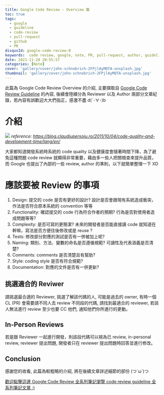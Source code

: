 ```yaml
---
title: Google Code Review - Overview 篇
toc: true
tags:
  - google
  - guideline
  - code-review
  - pull-request
  - github
  - PR
disqusId: google-code-review-0
keywords:  code review, google, note, PR, pull-request, author, guideline
date: 2021-11-28 20:55:57
categories: [Note]
cover: 'gallery/cover/john-schnobrich-2FPjlAyMQTA-unsplash.jpg'
thumbnail: 'gallery/cover/john-schnobrich-2FPjlAyMQTA-unsplash.jpg'
---
```

此篇為 Google Code Review Overview 的介紹, 主要擷取自 [Google Code Review Guideline](https://google.github.io/eng-practices/review/) 的內容, 後續會陸續分為 Reviewer 以及 Author 兩部分文章紀錄，若內容有誤歡迎大大們指正，感激不盡 d(`･∀･)b

<!--more-->

# 介紹
![](code-quality.png)
*reference: https://blog.claudiupersoiu.ro/2011/10/04/code-quality-and-development-time/lang/en/*

大家都知道開發系統時系統的 code quality 以及健康度會隨著時間下降，為了避免這種問題 code review 就顯得非常重要，藉由多一些人把關檢查來提升品質，而 Google 也提出了內部的一些 review, author 的準則，以下就簡單整理一下 XD

# 應該要被 Review 的事項
1. Design: 提交的 code 是否有更好的設計? 設計是否會跟現有系統造成衝突，作法是否符合原本系統的 convention 等等
2. Functionality: 確認提交的 code 行為符合作者的預期? 行為是否對使用者造成問題等等?
3. Complexity: 是否可寫的更簡潔? 未來的開發者是否能直接讀 code 就知道在幹嘛，寫法是否方便往後修改或是 reuse ?
4. Tests: 修改部分對應的測試是否有一併被加上呢?
5. Naming: 類別、方法、變數的命名是否遵循規範? 可讀性及代表涵義是否清楚?
6. Comments: comments 是否清楚且有幫助?
7. Style: coding style 是否有符合規範?
8. Documentation: 對應的文件是否有一併更新?

## 挑選適合的 Reviwer
請挑選最合適的 Reviewer, 挑選了解該代碼的人, 可能是過去的 owner, 有時一個 CL (PR) 會需要請不同人去 review 不同段的代碼, 請找到最適合的 reviewer, 若該人無法進行 review 至少也要 CC 他們, 通知他們你所進行的更動。

## In-Person Reviews
若是跟 Reviewer 一起進行開發，則該段代碼可以視為已 review, in-personal review, reviewer 提出問題, 開發者只在 reviewer 提出問題時回答並進行修改。

## Conclusion 
感謝您的收看, 此篇為較粗略的介紹, 將在後續文章詳述細節的部份 (つ´ω`)つ

[歡迎點擊這邊 Google Code Review 全系列筆記瀏覽 code review guideline 全系列筆記文章 :)](/collections)
